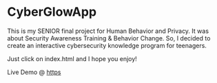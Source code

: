 # CyberGlowApp
This is my SENIOR final project for Human Behavior and Privacy. It was about Security Awareness Training & Behavior Change. So, I decided to create an interactive cybersecurity knowledge program for teenagers.

Just click on index.html and I hope you enjoy!

Live Demo @ [https](https://courtneybingram.github.io/CyberGlowApp/)
